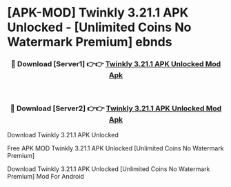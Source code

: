 # [APK-MOD] Twinkly 3.21.1 APK Unlocked - [Unlimited Coins No Watermark Premium] ebnds



<div align="center">
<h3>🔴 Download [Server1] 👉👉 <a href="https://momento.my/?title=Twinkly_3.21.1_APK_Unlocked">Twinkly 3.21.1 APK Unlocked Mod Apk</a></h3><br>

<h3>🔴 Download [Server2] 👉👉 <a href="https://momento.my/?title=Twinkly_3.21.1_APK_Unlocked">Twinkly 3.21.1 APK Unlocked Mod Apk</a></h3>
</div>



Download Twinkly 3.21.1 APK Unlocked 

Free APK MOD Twinkly 3.21.1 APK Unlocked [Unlimited Coins No Watermark Premium]

Download Twinkly 3.21.1 APK Unlocked [Unlimited Coins No Watermark Premium] Mod For Android
